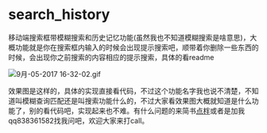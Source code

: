 # search_history
移动端搜索框带模糊搜索和历史记忆功能(虽然我也不知道模糊搜索是啥意思)，大概功能就是你在搜索框内输入的时候会出现提示搜索吧，顺带着你删除一些东西的时候，会出现你之前搜索的内容相应的提示搜索，具体的看readme



![9月-05-2017 16-32-02.gif](http://upload-images.jianshu.io/upload_images/1062695-d144b2b3e636ece0.gif?imageMogr2/auto-orient/strip)

效果图是这样的，具体的实现直接看代码，不过这个功能名字我也说不清楚，不知道叫模糊查询匹配还是叫搜索功能什么的，不过大家看效果图大概就知道是什么功能了，别的看代码吧，实现起来也不难。有什么问题的来简书[点柈](http://www.jianshu.com/u/ffc0d4acd09c)或者是加我qq838361582找我问吧，欢迎大家来打call。

